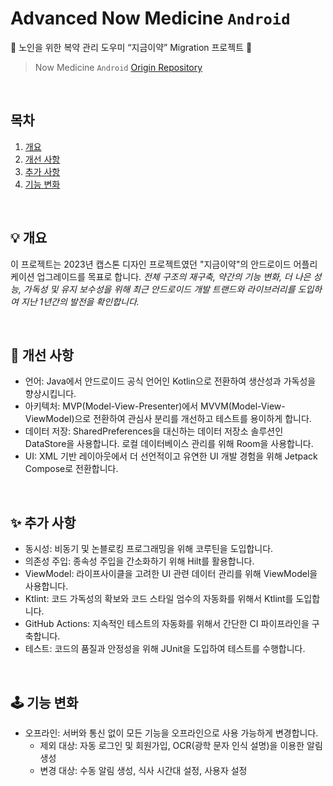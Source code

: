 # Advanced Now Medicine `Android` 
🚀 노인을 위한 복약 관리 도우미 “지금이약” Migration 프로젝트 🚀
> Now Medicine `Android`  <a href="https://github.com/Nter-developer/bravo-health-park-android" target="_blank">Origin Repository</a>

</br>

## 목차

1. [개요](#-개요)
2. [개선 사항](#-개선-사항)
3. [추가 사항](#-추가-사항)
4. [기능 변화](#%EF%B8%8F-기능-변화)

</br>

## 💡 개요
이 프로젝트는 2023년 캡스톤 디자인 프로젝트였던 "지금이약"의 안드로이드 어플리케이션 업그레이드를 목표로 합니다. *전체 구조의 재구축, 약간의 기능 변화, 더 나은 성능, 가독성 및 유지 보수성을 위해 최근 안드로이드 개발 트랜드와 라이브러리를 도입하여 지난 1년간의 발전을 확인합니다.*

</br>

## 🌱 개선 사항
* 언어: Java에서 안드로이드 공식 언어인 Kotlin으로 전환하여 생산성과 가독성을 향상시킵니다.
* 아키텍처: MVP(Model-View-Presenter)에서 MVVM(Model-View-ViewModel)으로 전환하여 관심사 분리를 개선하고 테스트를 용이하게 합니다.
* 데이터 저장: SharedPreferences을 대신하는 데이터 저장소 솔루션인 DataStore을 사용합니다. 로컬 데이터베이스 관리를 위해 Room을 사용합니다.
* UI: XML 기반 레이아웃에서 더 선언적이고 유연한 UI 개발 경험을 위해 Jetpack Compose로 전환합니다.

</br>

## ✨ 추가 사항
* 동시성: 비동기 및 논블로킹 프로그래밍을 위해 코루틴을 도입합니다.
* 의존성 주입: 종속성 주입을 간소화하기 위해 Hilt를 활용합니다.
* ViewModel: 라이프사이클을 고려한 UI 관련 데이터 관리를 위해 ViewModel을 사용합니다.
* Ktlint: 코드 가독성의 확보와 코드 스타일 엄수의 자동화를 위해서 Ktlint를 도입합니다.
* GitHub Actions: 지속적인 테스트의 자동화를 위해서 간단한 CI 파이프라인을 구축합니다.
* 테스트: 코드의 품질과 안정성을 위해 JUnit을 도입하여 테스트를 수행합니다.

</br>

## 🕹️ 기능 변화
* 오프라인: 서버와 통신 없이 모든 기능을 오프라인으로 사용 가능하게 변경합니다.
  * 제외 대상: 자동 로그인 및 회원가입, OCR(광학 문자 인식 설명)을 이용한 알림 생성
  * 변경 대상: 수동 알림 생성, 식사 시간대 설정, 사용자 설정

</br>

